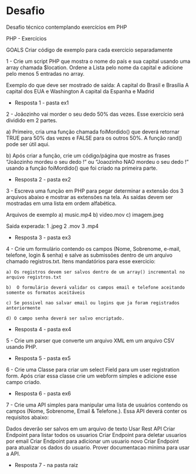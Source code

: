# Desafio
Desafio técnico contemplando exercícios em PHP 

PHP - Exercícios

GOALS
Criar código de exemplo para cada exercicio separadamente

1 - Crie um script PHP que mostra o nome do país e sua capital usando uma array chamada $location. Ordene a Lista pelo nome da capital e adicione pelo menos 5 entradas no array.

Exemplo do que deve ser mostrado de saída:
A capital do Brasil e Brasília
A capital dos EUA e Washington 
A capital da Espanha e Madrid 

- Resposta 1 - pasta ex1 


2 - Joãozinho vai morder o seu dedo 50% das vezes. Esse exercício será dividido em 2 partes. 

a) Primeiro, cria uma função chamada foiMordido() que deverá retornar  TRUE para 50% das vezes e FALSE para os outros 50%. A função rand() pode ser útil aqui.

b) Após criar a função, crie um código/página que mostre as frases “Joãozinho mordeu o seu dedo !” ou “Joaozinho NAO mordeu o seu dedo !” usando a função foiMordido() que foi criado na primeira parte.

- Resposta 2 - pasta ex2


3 - Escreva uma função em PHP para pegar determinar a extensão dos 3 arquivos abaixo e mostrar as extensões na tela. As saídas devem ser mostradas em uma lista em ordem alfabética.

Arquivos de exemplo
	a) music.mp4
	b) video.mov
	c) imagem.jpeg

Saida experada:
	1 .jpeg
	2 .mov
	3 .mp4

- Resposta 3 - pasta ex3


4 - Crie um formulário contendo os campos (Nome, Sobrenome, e-mail, telefone, login & senha) e salve as submissões dentro de um arquivo chamado registros.txt. Itens mandatórios para esse exercicio:

	a) Os registros devem ser salvos dentro de um array() incremental no arquivo registros.txt

	b)  O formulário deverá validar os campos email e telefone aceitando somente os formatos aceitáveis

	c) Se possivel nao salvar email ou logins que ja foram registrados anteriormente

	d) O campo senha deverá ser salvo encriptado. 

- Resposta 4 - pasta ex4


5 - Crie um parser que converte um arquivo XML em um arquivo CSV usando PHP.
- Resposta 5 - pasta ex5

6 - Crie uma Classe para criar um select Field para um user registration form. Após criar essa classe crie um webform simples e adicione esse campo criado.
- Resposta 6 - pasta ex6

7 - Crie uma API simples para manipular uma lista de usuários contendo os campos (Nome, Sobrenome, Email & Telefone.). Essa API deverá conter os requisitos abaixo:

Dados deverão ser salvos em um arquivo de texto
Usar Rest API
Criar Endpoint para listar todos os usuarios
Criar Endpoint para deletar usuarios por email
Criar Endpoint para adicionar um usuario novo
Criar Endpoint para atualizar os dados do usuario.
Prover documentacao minima para usar a API.

- Resposta 7 - na pasta raiz
